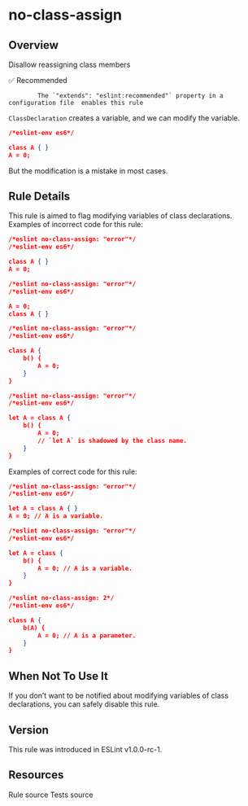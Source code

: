 
# no-class-assign
## Overview
Disallow reassigning class members


✅ Recommended

            The `"extends": "eslint:recommended"` property in a configuration file  enables this rule
        


`ClassDeclaration` creates a variable, and we can modify the variable.

```json
/*eslint-env es6*/

class A { }
A = 0;
```
But the modification is a mistake in most cases.
## Rule Details
This rule is aimed to flag modifying variables of class declarations.
Examples of incorrect code for this rule:


```json
/*eslint no-class-assign: "error"*/
/*eslint-env es6*/

class A { }
A = 0;
```


```json
/*eslint no-class-assign: "error"*/
/*eslint-env es6*/

A = 0;
class A { }
```


```json
/*eslint no-class-assign: "error"*/
/*eslint-env es6*/

class A {
    b() {
        A = 0;
    }
}
```


```json
/*eslint no-class-assign: "error"*/
/*eslint-env es6*/

let A = class A {
    b() {
        A = 0;
        // `let A` is shadowed by the class name.
    }
}
```
Examples of correct code for this rule:


```json
/*eslint no-class-assign: "error"*/
/*eslint-env es6*/

let A = class A { }
A = 0; // A is a variable.
```


```json
/*eslint no-class-assign: "error"*/
/*eslint-env es6*/

let A = class {
    b() {
        A = 0; // A is a variable.
    }
}
```


```json
/*eslint no-class-assign: 2*/
/*eslint-env es6*/

class A {
    b(A) {
        A = 0; // A is a parameter.
    }
}
```
## When Not To Use It
If you don’t want to be notified about modifying variables of class declarations, you can safely disable this rule.
## Version
This rule was introduced in ESLint v1.0.0-rc-1.
## Resources

Rule source 
Tests source 

